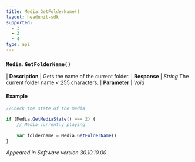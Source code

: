 ```yaml
---
title: Media.GetFolderName()
layout: headunit-sdk
supported:
  - 2
  - 3
  - 4
type: api
---
```


### `Media.GetFolderName()`

| **Description** | Gets the name of the current folder.
| **Response** | *String*  The current folder name < 255 characters.
| **Parameter**   | *Void*

#### Example

```javascript
//Check the state of the media

if (Media.GetMediaState() === 2) {
	// Media currently playing
	
	var foldername = Media.GetFolderName()
}
```

*Appeared in Software version 30.10.10.00*